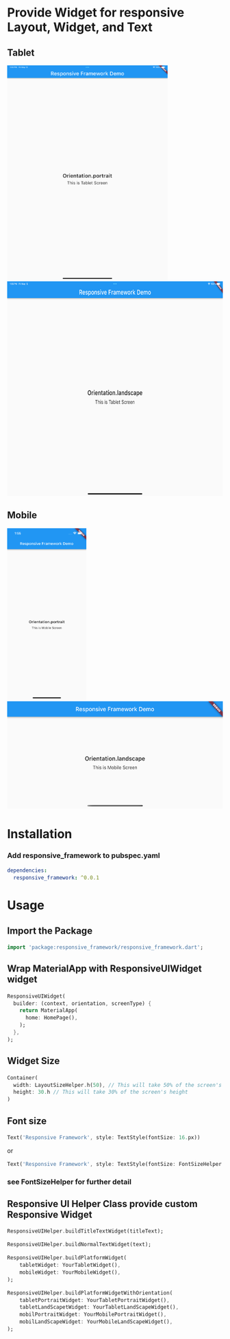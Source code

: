 # Provide Widget for responsive Layout, Widget, and Text

<!-- ![Tablet Landscape Mode](/responsive_framework/screenshots/tablet_landscape.png "Tablet Landscape Mode")
![Tablet Portrait Mode](/responsive_framework/screenshots/tablet_portrait.png "Tablet Portrait Mode"). -->

## Tablet
<img src="screenshots/tablet_portrait.png" height="500"> 
<img src="screenshots/tablet_landscape.png" height="500"> 

<br>

## Mobile
<img src="screenshots/mobile_portrait.png" height="400"> 
<img src="screenshots/mobile_landscape.png" height="250"> 

<br>

# Installation
### Add responsive_framework to pubspec.yaml

```yaml
dependencies:
  responsive_framework: ^0.0.1
```
# Usage

## Import the Package
```dart
import 'package:responsive_framework/responsive_framework.dart';
```
## Wrap MaterialApp with ResponsiveUIWidget widget
```dart
ResponsiveUIWidget( 
  builder: (context, orientation, screenType) {
    return MaterialApp(
      home: HomePage(),
    );
  },
);
```

## Widget Size
```dart
Container(
  width: LayoutSizeHelper.h(50), // This will take 50% of the screen's width
  height: 30.h // This will take 30% of the screen's height
)
```

## Font size
```dart
Text('Responsive Framework', style: TextStyle(fontSize: 16.px))
```
or
```dart
Text('Responsive Framework', style: TextStyle(fontSize: FontSizeHelper.NORMAL_TEXT_MEDIUM))
```
### see FontSizeHelper for further detail

## Responsive UI Helper Class provide custom Responsive Widget
```dart
ResponsiveUIHelper.buildTitleTextWidget(titleText);
```
```dart
ResponsiveUIHelper.buildNormalTextWidget(text);
```
```dart
ResponsiveUIHelper.buildPlatformWidget(
    tabletWidget: YourTabletWidget(),
    mobileWidget: YourMobileWidget(),
);
```
```dart
ResponsiveUIHelper.buildPlatformWidgetWithOrientation(
    tabletPortraitWidget: YourTabletPortraitWidget(),
    tabletLandScapetWidget: YourTabletLandScapeWidget(),
    mobilPortraitWidget: YourMobilePortraitWidget(),
    mobilLandScapeWidget: YourMobileLandScapeWidget(),
);
```